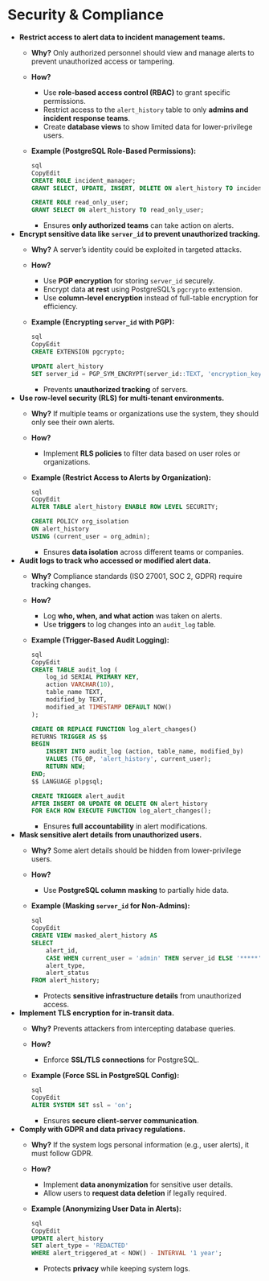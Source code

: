 # Security & Compliance

- **Restrict access to alert data to incident management teams.**
    - **Why?** Only authorized personnel should view and manage alerts to prevent unauthorized access or tampering.
    - **How?**
        - Use **role-based access control (RBAC)** to grant specific permissions.
        - Restrict access to the `alert_history` table to only **admins and incident response teams**.
        - Create **database views** to show limited data for lower-privilege users.
    - **Example (PostgreSQL Role-Based Permissions):**
        
        ```sql
        sql
        CopyEdit
        CREATE ROLE incident_manager;
        GRANT SELECT, UPDATE, INSERT, DELETE ON alert_history TO incident_manager;
        
        CREATE ROLE read_only_user;
        GRANT SELECT ON alert_history TO read_only_user;
        
        ```
        
        - Ensures **only authorized teams** can take action on alerts.
- **Encrypt sensitive data like `server_id` to prevent unauthorized tracking.**
    - **Why?** A server’s identity could be exploited in targeted attacks.
    - **How?**
        - Use **PGP encryption** for storing `server_id` securely.
        - Encrypt data **at rest** using PostgreSQL’s `pgcrypto` extension.
        - Use **column-level encryption** instead of full-table encryption for efficiency.
    - **Example (Encrypting `server_id` with PGP):**
        
        ```sql
        sql
        CopyEdit
        CREATE EXTENSION pgcrypto;
        
        UPDATE alert_history
        SET server_id = PGP_SYM_ENCRYPT(server_id::TEXT, 'encryption_key');
        
        ```
        
        - Prevents **unauthorized tracking** of servers.
- **Use row-level security (RLS) for multi-tenant environments.**
    - **Why?** If multiple teams or organizations use the system, they should only see their own alerts.
    - **How?**
        - Implement **RLS policies** to filter data based on user roles or organizations.
    - **Example (Restrict Access to Alerts by Organization):**
        
        ```sql
        sql
        CopyEdit
        ALTER TABLE alert_history ENABLE ROW LEVEL SECURITY;
        
        CREATE POLICY org_isolation
        ON alert_history
        USING (current_user = org_admin);
        
        ```
        
        - Ensures **data isolation** across different teams or companies.
- **Audit logs to track who accessed or modified alert data.**
    - **Why?** Compliance standards (ISO 27001, SOC 2, GDPR) require tracking changes.
    - **How?**
        - Log **who, when, and what action** was taken on alerts.
        - Use **triggers** to log changes into an `audit_log` table.
    - **Example (Trigger-Based Audit Logging):**
        
        ```sql
        sql
        CopyEdit
        CREATE TABLE audit_log (
            log_id SERIAL PRIMARY KEY,
            action VARCHAR(10),
            table_name TEXT,
            modified_by TEXT,
            modified_at TIMESTAMP DEFAULT NOW()
        );
        
        CREATE OR REPLACE FUNCTION log_alert_changes()
        RETURNS TRIGGER AS $$
        BEGIN
            INSERT INTO audit_log (action, table_name, modified_by)
            VALUES (TG_OP, 'alert_history', current_user);
            RETURN NEW;
        END;
        $$ LANGUAGE plpgsql;
        
        CREATE TRIGGER alert_audit
        AFTER INSERT OR UPDATE OR DELETE ON alert_history
        FOR EACH ROW EXECUTE FUNCTION log_alert_changes();
        
        ```
        
        - Ensures **full accountability** in alert modifications.
- **Mask sensitive alert details from unauthorized users.**
    - **Why?** Some alert details should be hidden from lower-privilege users.
    - **How?**
        - Use **PostgreSQL column masking** to partially hide data.
    - **Example (Masking `server_id` for Non-Admins):**
        
        ```sql
        sql
        CopyEdit
        CREATE VIEW masked_alert_history AS
        SELECT
            alert_id,
            CASE WHEN current_user = 'admin' THEN server_id ELSE '*****' END AS server_id,
            alert_type,
            alert_status
        FROM alert_history;
        
        ```
        
        - Protects **sensitive infrastructure details** from unauthorized access.
- **Implement TLS encryption for in-transit data.**
    - **Why?** Prevents attackers from intercepting database queries.
    - **How?**
        - Enforce **SSL/TLS connections** for PostgreSQL.
    - **Example (Force SSL in PostgreSQL Config):**
        
        ```sql
        sql
        CopyEdit
        ALTER SYSTEM SET ssl = 'on';
        
        ```
        
        - Ensures **secure client-server communication**.
- **Comply with GDPR and data privacy regulations.**
    - **Why?** If the system logs personal information (e.g., user alerts), it must follow GDPR.
    - **How?**
        - Implement **data anonymization** for sensitive user details.
        - Allow users to **request data deletion** if legally required.
    - **Example (Anonymizing User Data in Alerts):**
        
        ```sql
        sql
        CopyEdit
        UPDATE alert_history
        SET alert_type = 'REDACTED'
        WHERE alert_triggered_at < NOW() - INTERVAL '1 year';
        
        ```
        
        - Protects **privacy** while keeping system logs.